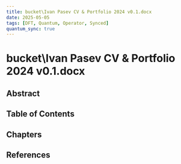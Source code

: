 ```yaml
---
title: bucket\Ivan Pasev CV & Portfolio 2024 v0.1.docx
date: 2025-05-05
tags: [DFT, Quantum, Operator, Synced]
quantum_sync: true
---
```

# bucket\Ivan Pasev CV & Portfolio 2024 v0.1.docx

## Abstract

## Table of Contents

## Chapters

## References

